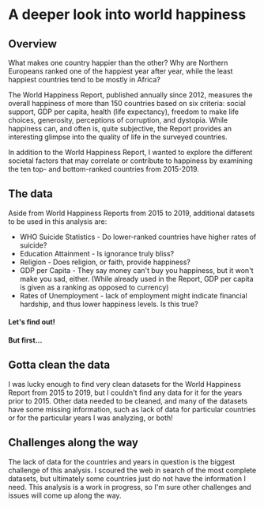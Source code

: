 # A deeper look into world happiness

## Overview

What makes one country happier than the other? Why are Northern Europeans ranked one of the happiest year after year, while the least happiest countries tend to be mostly in Africa? 

The World Happiness Report, published annually since 2012, measures the overall happiness of more than 150 countries based on six criteria:
social support, GDP per capita, health (life expectancy), freedom to make life choices, generosity, perceptions of corruption, and dystopia. While happiness can, and often is, quite subjective, the Report provides an interesting glimpse into the quality of life in the surveyed countries. 

In addition to the World Happiness Report, I wanted to explore the different societal factors that may correlate or contribute to happiness by examining the ten top- and bottom-ranked countries from 2015-2019. 

## The data

Aside from World Happiness Reports from 2015 to 2019, additional datasets to be used in this analysis are:
  * WHO Suicide Statistics - Do lower-ranked countries have higher rates of suicide?
  * Education Attainment - Is ignorance truly bliss?
  * Religion - Does religion, or faith, provide happiness?
  * GDP per Capita - They say money can't buy you happiness, but it won't make you sad, either. (While already used in the Report, GDP per     capita is given as a ranking as opposed to currency)
  * Rates of Unemployment - lack of employment might indicate financial hardship, and thus lower happiness levels. Is this true?
  
#### Let's find out!

#### But first...

## Gotta clean the data

I was lucky enough to find very clean datasets for the World Happiness Report from 2015 to 2019, but I couldn't find any data for it for the years prior to 2015. Other data needed to be cleaned, and many of the datasets have some missing information, such as lack of data for particular countries or for the particular years I was analyzing, or both!

## Challenges along the way

The lack of data for the countries and years in question is the biggest challenge of this analysis. I scoured the web in search of the most complete datasets, but ultimately some countries just do not have the information I need. This analysis is a work in progress, so I'm sure other challenges and issues will come up along the way.


